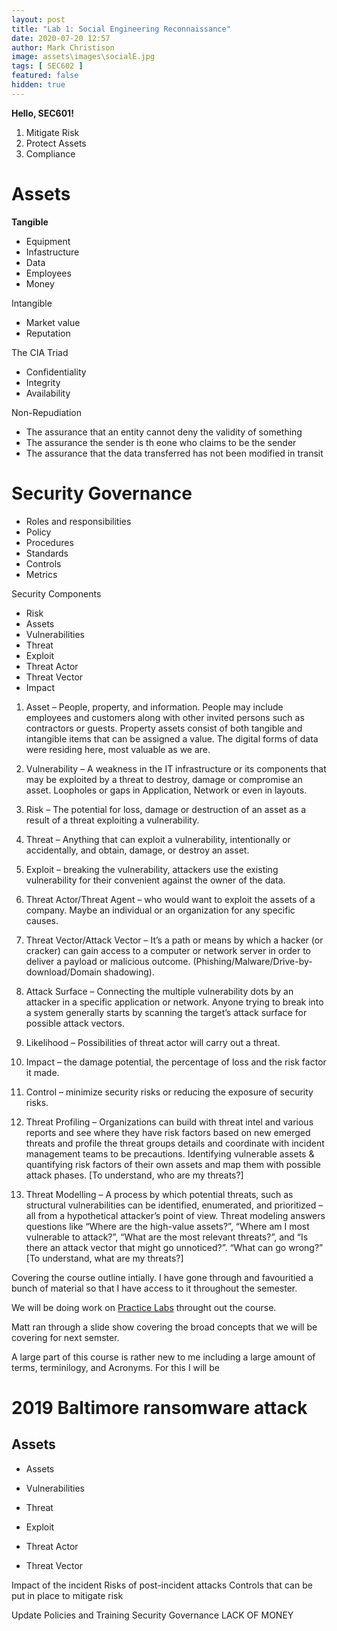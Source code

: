 ```yaml
---
layout: post
title: "Lab 1: Social Engineering Reconnaissance"
date: 2020-07-20 12:57
author: Mark Christison
image: assets\images\socialE.jpg
tags: [ SEC602 ]
featured: false
hidden: true
---
```


**Hello, SEC601!**

1. Mitigate Risk
2. Protect Assets
3. Compliance

# Assets

**Tangible**
* Equipment
* Infastructure
* Data
* Employees
* Money
  
Intangible

* Market value
* Reputation

The CIA Triad
* Confidentiality
* Integrity
* Availability

Non-Repudiation
* The assurance that an entity cannot deny the validity of something
* The assurance the sender is th eone who claims to be the sender
* The assurance that the data transferred has not been modified in transit

# Security Governance

* Roles and responsibilities
* Policy
* Procedures
* Standards
* Controls
* Metrics

Security Components
* Risk
* Assets
* Vulnerabilities
* Threat
* Exploit
* Threat Actor
* Threat Vector
* Impact

1. Asset – People, property, and information.  People may include employees and customers along with other invited persons such as contractors or guests.  Property assets consist of both tangible and intangible items that can be assigned a value. The digital forms of data were residing here, most valuable as we are.

2. Vulnerability – A weakness in the IT infrastructure or its components that may be exploited by a threat to destroy, damage or compromise an asset. Loopholes or gaps in Application, Network or even in layouts.

3. Risk – The potential for loss, damage or destruction of an asset as a result of a threat exploiting a vulnerability.

4. Threat – Anything that can exploit a vulnerability, intentionally or accidentally, and obtain, damage, or destroy an asset.

5. Exploit –  breaking the vulnerability, attackers use the existing vulnerability for their convenient against the owner of the data.

6. Threat Actor/Threat Agent – who would want to exploit the assets of a company. Maybe an individual or    an organization for any specific causes.

7. Threat Vector/Attack Vector – It’s a path or means by which a hacker (or cracker) can gain access to a computer or network server in order to deliver a payload or malicious outcome. (Phishing/Malware/Drive-by-download/Domain shadowing).

8. Attack Surface – Connecting the multiple vulnerability dots by an attacker in a specific application or   network. Anyone trying to break into a system generally starts by scanning the target’s attack surface for possible attack vectors.

9. Likelihood – Possibilities of threat actor will carry out a threat.

10. Impact – the damage potential, the percentage of loss and the risk factor it made.

11. Control – minimize security risks or reducing the exposure of security risks.

12. Threat Profiling – Organizations can build with threat intel and various reports and see where they have risk factors based on new emerged threats and profile the threat groups details and coordinate with incident management teams to be precautions. Identifying vulnerable assets & quantifying risk factors of their own assets and map them with possible attack phases. [To understand, who are my threats?]

13. Threat Modelling – A process by which potential threats, such as structural vulnerabilities can be identified, enumerated, and prioritized – all from a hypothetical attacker’s point of view. Threat modeling answers questions like “Where are the high-value assets?”, “Where am I most vulnerable to attack?”,   “What are the most relevant threats?”, and “Is there an attack vector that might go unnoticed?”.    “What can go wrong?” [To understand, what are my threats?]

Covering the course outline intially. I have gone through and favouritied a bunch of material so that I have access to it throughout the semester.

We will be doing work on [Practice Labs](https://www.practice-labs.com/) throught out the course.

Matt ran through a slide show covering the broad concepts that we will be covering for next semster.

A large part of this course is rather new to me including a large amount of terms, terminilogy, and Acronyms. For this I will be 

# 2019 Baltimore ransomware attack

## Assets

* Assets
  
* Vulnerabilities
  
* Threat

* Exploit
  
* Threat Actor
  
* Threat Vector

Impact of the incident
Risks of post-incident attacks
Controls that can be put in place to mitigate risk

Update Policies and Training
Security Governance
LACK OF MONEY
